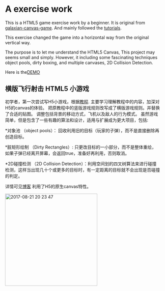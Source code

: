 # A exercise work
This is a HTML5 game exercise work by a beginner.
It is original from [galaxian-canvas-game](https://github.com/straker/galaxian-canvas-game).
And mainly followed the [tutorials](http://blog.sklambert.com/html5-canvas-game-panning-a-background/).

This exercise changed the game into a horizontal way from the original vertical way.

The purpose is to let me understand the HTML5 Canvas,
This project may seems small and simply.
However, it including some fascinating techniques object pools, dirty boxing, and multiple canvases, 2D Collision Detection.

Here is the[DEMO](http://htmlpreview.github.com/?https://github.com/QiaoranC/SpaceShooterExercise17.7/blob/master/SpaceShooter.html)

## 横版飞行射击 HTML5 小游戏
初学者，第一次尝试写H5小游戏，根据[教程](http://blog.sklambert.com/html5-canvas-game-panning-a-background/).
主要学习理解教程中的内容，加深对H5的canvas的体验。
把原教程中的竖版游戏规则改写成了横版游戏规则。并替换了合适的贴图。
调整包括背景的移动方式，飞机以及敌人的行为模式。
虽然游戏简单，但是包含了一些有趣的算法和设计，适用与扩展成为更大项目，包括:

*对象池 （object pools）： 回收利用旧的目标（玩家的子弹），而不是直接删除再创造目标。

*脏矩形绘制 （Dirty Rectangles）: 只更改目标的一小部分，而不是整体重绘，如果子弹已经离开屏幕，会返回true，准备好再利用，否则取消。

*2D碰撞检测 （2D Collision Detection）：利用空间划的四叉树算法来进行碰撞检测，这样当出现几十个或更多的目标时，有一定距离的目标就不会出现是否碰撞的判定。

详情可见[博客](http://blog.csdn.net/qiaoranc/article/details/76539907)
利用了H5的原生canvas特性。

<img width="300" alt="2017-08-21 20 23 47" src="https://user-images.githubusercontent.com/29221630/29767315-8d13f0c6-8c14-11e7-81cf-475f686805c3.png">
